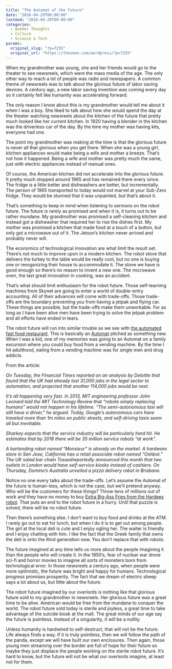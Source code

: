 ```yaml
---
title: "The Automat of the Future"
date: "2016-04-29T00:00:00"
lastmod: "2016-04-29T00:00:00"
categories:
  - Badder Thoughts
  - Culture
  - Science & Tech
params:
  original_slug: "?p=7255"
  original_url: "https://thezman.com/wordpress/?p=7255"
---
```


When my grandmother was young, she and her friends would go to the
theater to see newsreels, which were the mass media of the age. The only
other way to reach a lot of people was radio and newspapers. A common
theme of newsreels was to talk about the glorious future of labor saving
devices. A century ago, a new labor saving invention was coming every
day so it certainly felt like humanity was accelerating forward.

The only reason I know about this is my grandmother would tell me about
it when I was a boy. She liked to talk about how she would spend the day
at the theater watching newsreels about the kitchen of the future that
pretty much looked like her current kitchen. In 1920 having a blender in
the kitchen was the driverless car of the day. By the time my mother was
having kits, everyone had one.

The point my grandmother was making at the time is that the glorious
future is never all that glorious when you get there. When she was a
young girl, kitchen appliances would make being a wife and mother a
breeze. That’s not how it happened. Being a wife and mother was pretty
much the same, just with electric appliances instead of manual ones.

Of course, the American kitchen did not accelerate into the glorious
future. It pretty much stopped around 1965 and has remained there every
since. The fridge is a little better and dishwashers are better, but
incrementally. The person of 1965 transported to today would not marvel
at your Sub-Zero fridge. They would be stunned that it was unpainted,
but that’s about it.

That’s something to keep in mind when listening to sermons on the robot
future. The future is rarely as promised and when it is, it turns out to
be rather mundane. My grandmother was promised a self-cleaning kitchen
and instead got a dishwasher that required her to rise the dishes first.
My mother was promised a kitchen that made food at a touch of a button,
but only got a microwave out of it. The Jetson’s kitchen never arrived
and probably never will.

The economics of technological innovation are what limit the result set.
There’s not much to improve upon in a modern kitchen. The robot stove
that delivers the turkey to the table would be really cool, but no one
is buying one or reorganizing their house to accommodate it. The stove
we have is good enough so there’s no reason to invent a new one. The
microwave oven, the last great innovation in cooking, was an accident.

That’s what should limit enthusiasm for the robot future. Those
self-learning machines from Skynet are going to enter a world of
double-entry accounting. All of their advances will come with
trade-offs. Those trade-offs are the boundary preventing you from having
a jetpak and flying car. These things are possible, but the trade-offs
make them unworkable. For as long as I have been alive men have been
trying to solve the jetpak problem and all efforts have ended in tears.

The robot future will run into similar trouble as we see with <a
href="http://www.techinsider.io/the-future-of-the-machine-worker-is-here-2016-3"
rel="noopener" target="_blank">the automated fast food restaurant</a>.
This is basically an
<a href="https://en.wikipedia.org/wiki/Automat" rel="noopener"
target="_blank">Automat</a> pitched as something new. When I was a kid,
one of my memories was going to an Automat on a family excursion where
you could buy food from a vending machine. By the time I hit adulthood,
eating from a vending machine was for single men and drug addicts.

From the article:

*On Tuesday, the Financial Times reported on an analysis by Deloitte
that found that the UK had already lost 31,000 jobs in the legal sector
to automation, and projected that another 114,000 jobs would be next.*

*It’s all happening very fast. In 2013, MIT engineering professor John
Leonard told the MIT Technology Review that “robots simply replacing
humans” would not happen in his lifetime. “The semi-autonomous taxi will
still have a driver,” he argued. Today, Google’s autonomous cars have
traveled more than 1m miles on public streets, and self-driving taxis
seem all but inevitable.*

*Sharkey expects that the service industry will be particularly hard
hit. He estimates that by 2018 there will be 35 million service robots
“at work”.*

*A bartending robot named “Monsieur” is already on the market. A
hardware store in San Jose, California has a retail associate robot
named “Oshbot.” The UK salad bar chain Tossedreportedly announced this
month that two outlets in London would have self-service kiosks instead
of cashiers. On Thursday, Domino’s Australia unveiled a pizza delivery
robot in Brisbane.*

Notice no one every talks about the trade-offs. Let’s assume the Automat
of the future is human-less, which is not the case, but we’ll pretend
anyway. Who will be the customers for these things? Throw tens of
millions out of work and they have no money to
buy <a href="https://www.youtube.com/watch?v=wW-4LU79qbU" rel="noopener"
target="_blank">Extra Big-Ass Fries from the Hardees robot</a>. That
puts an end to the robot future in a hurry. Until that puzzle is solved,
there will be no robot future.

Then there’s something else. I don’t want to buy food and drinks at the
ATM. I rarely go out to eat for lunch, but when I do it is to get out
among people. The girl at the local deli is cute and I enjoy ogling her.
The waiter is friendly and I enjoy chatting with him. I like the fact
that the Greek family that owns the deli is onto the third generation
now. You don’t replace that with robots.

The future imagined at any time tells us more about the people imagining
it than the people who will create it. In the 1950’s, fear of nuclear
war drove sci-fi and horror movies to imagine all sorts of monsters born
from technological error. In those newsreels a century ago, when people
were more optimistic, the future was bright and happy for humans.
Technological progress promises prosperity. The fact that we dream of
electric sheep says a lot about us, but little about the future.

The robot future imagined by our overlords is nothing like that glorious
future sold to my grandmother in newsreels. Her glorious future was a
great time to be alive. American would be free from the mundane to
conquer the world. The robot future sold today is sterile and joyless, a
great time to take advantage of the suicide kiosk at the mall. The great
minds of our age say the future is pointless. Instead of a singularity,
it will be a nullity.

Unless humanity is hardwired to self-destruct, that will not be the
future. Life always finds a way. If it is truly pointless, then we will
follow the path of the panda, except we will have built our own
enclosures. Then again, those young men streaming over the border are
full of hope for their future so maybe they just displace the people
working on the sterile robot future. It’s hard to know, but the future
will not be what our overlords imagine, at least not for them.
